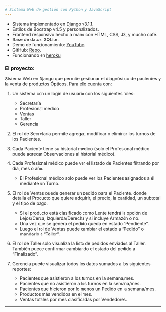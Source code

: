 ```yaml
---
# Sistema Web de gestión con Python y JavaScript
---
```


- Sistema implementado en Django v3.1.1.
- Estilos de Boostrap v4.5 y personalizados.
- Frontend responsivo hecho a mano con HTML, CSS, JS, y mucho café.
- Base de datos: SQLite.
- Demo de funcionamiento: [YouTube](https://www.example.com).
- GitHub: [Repo](https://github.com/Bleumont/Python_JS_PoloTic).
- Funcionando en [heroku](https://bleu-clinica.herokuapp.com/)

### El proyecto:

Sistema Web en Django que permite gestionar el diagnóstico de pacientes y la venta de productos Ópticos. Para ello cuenta con:

1. Un sistema con un login de usuario con los siguientes roles:

   - Secretaría
   - Profesional medico
   - Ventas
   - Taller
   - Gerencia

2. El rol de Secretaría permite agregar, modificar o eliminar los turnos de los Pacientes.

3. Cada Paciente tiene su historial médico (solo el Profesional médico puede agregar
   Observaciones al historial médico).

4. Cada Profesional médico puede ver el listado de Pacientes filtrando por día, mes o año.

   - El Profesional médico solo puede ver los Pacientes asignados a él mediante un Turno.

5. El rol de Ventas puede generar un pedido para el Paciente, donde detalla el Producto
   que quiere adquirir, el precio, la cantidad, un subtotal y el tipo de pago.

   - Si el producto está clasificado como Lente tendrá la opción de Lejos/Cerca, Izquierda/Derecha y si incluye Armazón o no.
   - Una vez que se genera el pedido queda en estado “Pendiente”.
   - Luego el rol de Ventas puede cambiar el estado a “Pedido” o mandarlo a “Taller”.

6. El rol de Taller solo visualiza la lista de pedidos enviados al Taller. También puede confirmar cambiando el estado del pedido a “Finalizado”.

7. Gerencia puede visualizar todos los datos sumados a los siguientes reportes:

   - Pacientes que asistieron a los turnos en la semana/mes.
   - Pacientes que no asistieron a los turnos en la semana/mes.
   - Pacientes que hicieron por lo menos un Pedido en la semana/mes.
   - Productos más vendidos en el mes.
   - Ventas totales por mes clasificadas por Vendedores.

---
